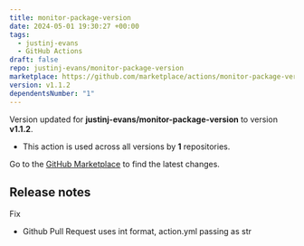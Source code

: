 ```yaml
---
title: monitor-package-version
date: 2024-05-01 19:30:27 +00:00
tags:
  - justinj-evans
  - GitHub Actions
draft: false
repo: justinj-evans/monitor-package-version
marketplace: https://github.com/marketplace/actions/monitor-package-version
version: v1.1.2
dependentsNumber: "1"
---
```



Version updated for **justinj-evans/monitor-package-version** to version **v1.1.2**.
- This action is used across all versions by **1** repositories.

Go to the [GitHub Marketplace](https://github.com/marketplace/actions/monitor-package-version) to find the latest changes.

## Release notes

Fix
- Github Pull Request uses int format, action.yml passing as str

